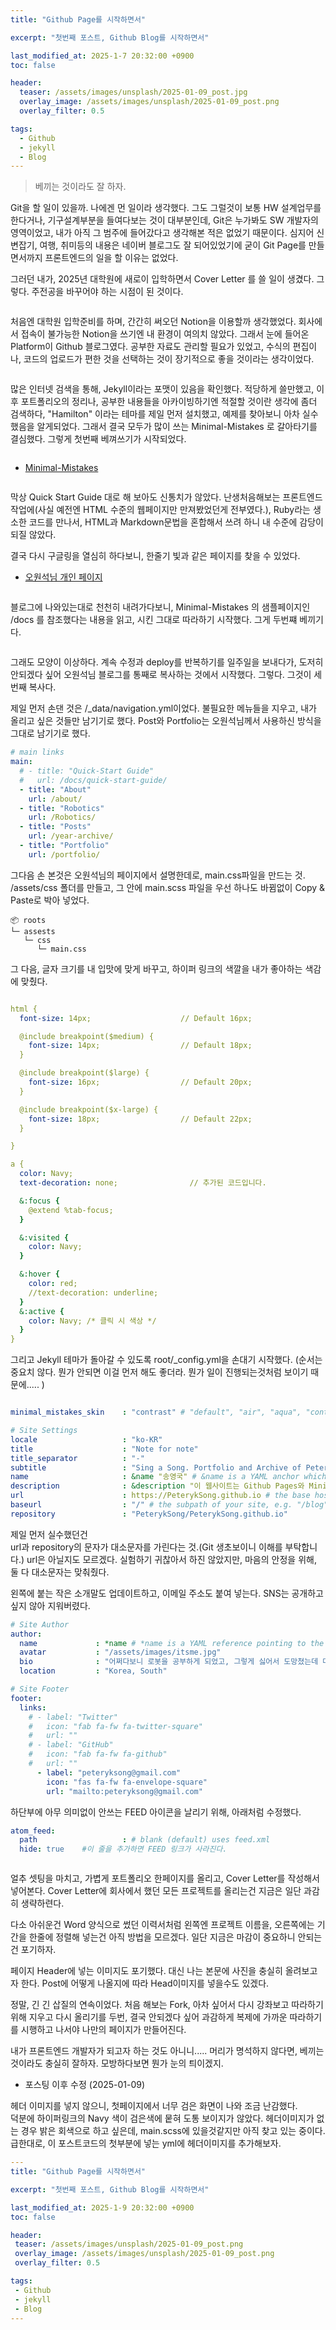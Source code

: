 ```yaml
---
title: "Github Page를 시작하면서"

excerpt: "첫번째 포스트, Github Blog를 시작하면서"

last_modified_at: 2025-1-7 20:32:00 +0900
toc: false

header:
  teaser: /assets/images/unsplash/2025-01-09_post.jpg
  overlay_image: /assets/images/unsplash/2025-01-09_post.png
  overlay_filter: 0.5

tags:
  - Github
  - jekyll
  - Blog
---
```


> 베끼는 것이라도 잘 하자. 

 Git을 할 일이 있을까. 나에겐 먼 일이라 생각했다. 그도 그럴것이 보통 HW 설계업무를 한다거나, 기구설계부분을 들여다보는 것이 대부분인데, 
Git은 누가봐도 SW 개발자의 영역이었고, 내가 아직 그 범주에 들어갔다고 생각해본 적은 없었기 때문이다. 심지어 신변잡기, 여행, 취미등의 
내용은 네이버 블로그도 잘 되어있었기에 굳이 Git Page를 만들면서까지 프론트엔드의 일을 할 이유는 없었다.  

 그러던 내가, 2025년 대학원에 새로이 입학하면서 Cover Letter 를 쓸 일이 생겼다. 그렇다. 주전공을 바꾸어야 하는 시점이 된 것이다.

<img src="/assets/images/2025-01-09_notion.jpg" alt="">

 처음엔 대학원 입학준비를 하며, 간간히 써오던 Notion을 이용할까 생각했었다. 회사에서 접속이 불가능한 Notion을 쓰기엔 내 환경이 여의치 않았다. 그래서 눈에 들어온 Platform이 Github 블로그였다. 공부한 자료도 관리할 필요가 있었고, 수식의 편집이나, 코드의 업로드가 편한 것을 선택하는 것이 장기적으로 좋을 것이라는 생각이었다. 

<img src="/assets/images/2025-01-09-git.png" alt="">

 많은 인터넷 검색을 통해, Jekyll이라는 포맷이 있음을 확인했다. 적당하게 쓸만했고, 이후 포트폴리오의 정리나, 공부한 내용들을 아카이빙하기엔 적절할 것이란 생각에 좀더 검색하다, \"Hamilton\" 이라는 테마를 제일 먼저 설치했고, 예제를 찾아보니 아차 실수했음을 알게되었다. 그래서 결국 모두가 많이 쓰는 Minimal-Mistakes 로 갈아타기를 결심했다. 그렇게 첫번째 베껴쓰기가 시작되었다. 

 <img src="/assets/images/2025-01-09-hamilton.png" alt="">

 *  [Minimal-Mistakes](https://mmistakes.github.io/minimal-mistakes/)

 <img src="/assets/images/2025-01-09-minimal-mistakes.png" alt="">

 막상 Quick Start Guide 대로 해 보아도 신통치가 않았다. 난생처음해보는 프론트엔드 작업에(사실 예전엔 HTML 수준의 웹페이지만 만져봤었던게 전부였다.), Ruby라는 생소한 코드를 만나서, HTML과 Markdown문법을 혼합해서 쓰려 하니 내 수준에 감당이 되질 않았다. 

 결국 다시 구글링을 열심히 하다보니, 한줄기 빛과 같은 페이지를 찾을 수 있었다. 

* [오원석님 개인 페이지](https://www.wonseoko.com/jekyll/minimal-mistakes/)

 <img src="/assets/images/2025-01-09_owonseok.png" alt="">

블로그에 나와있는대로 천천히 내려가다보니, Minimal-Mistakes 의 샘플페이지인 /docs 를 참조했다는 내용을 읽고, 시킨 그대로 따라하기 시작했다. 그게 두번쨰 베끼기다. 

 <img src="/assets/images/2025-01-09-mm_docs.png" alt="">

그래도 모양이 이상하다. 계속 수정과 deploy를 반복하기를 일주일을 보내다가, 도저히 안되겠다 싶어 오원석님 블로그를 통째로 복사하는 것에서 시작했다. 그렇다. 그것이 세번째 복사다. 

제일 먼저 손댄 것은 /_data/navigation.yml이었다. 불필요한 메뉴들을 지우고, 내가 올리고 싶은 것들만 남기기로 했다. Post와 Portfolio는 오원석님께서 사용하신 방식을 그대로 남기기로 했다. 

```yml
# main links
main:
  # - title: "Quick-Start Guide"
  #   url: /docs/quick-start-guide/
  - title: "About"
    url: /about/
  - title: "Robotics"
    url: /Robotics/
  - title: "Posts"
    url: /year-archive/
  - title: "Portfolio"
    url: /portfolio/
```

그다음 손 본것은 오원석님의 페이지에서 설명한데로, main.css파일을 만드는 것. 
/assets/css 폴더를 만들고, 그 안에 main.scss 파일을 우선 하나도 바뀜없이 Copy & Paste로 박아 넣었다. 

```
📦 roots
└─ assests
   └─ css
      └─ main.css
```
<!-- ©generated by [Project Tree Generator](https://woochanleee.github.io/project-tree-generator) -->

그 다음, 글자 크기를 내 입맛에 맞게 바꾸고, 
하이퍼 링크의 색깔을 내가 좋아하는 색감에 맞췄다. 

```yml

html {
  font-size: 14px;                    // Default 16px;

  @include breakpoint($medium) {
    font-size: 14px;                  // Default 18px;
  }

  @include breakpoint($large) {
    font-size: 16px;                  // Default 20px;
  }

  @include breakpoint($x-large) {
    font-size: 18px;                  // Default 22px;
  }

}
```

```yml
a {
  color: Navy;
  text-decoration: none;                // 추가된 코드입니다.

  &:focus {
    @extend %tab-focus;
  }

  &:visited {
    color: Navy;
  }

  &:hover {
    color: red;
    //text-decoration: underline;
  }
  &:active {
    color: Navy; /* 클릭 시 색상 */
  }
}
```

그리고 Jekyll 테마가 돌아갈 수 있도록 root/_config.yml을 손대기 시작했다. 
(순서는 중요치 않다. 뭔가 안되면 이걸 먼저 해도 좋더라. 뭔가 일이 진행되는것처럼 보이기 때문에..... )

```yml

minimal_mistakes_skin    : "contrast" # "default", "air", "aqua", "contrast", "dark", "dirt", "neon", "mint", "plum", "sunrise"

# Site Settings
locale                   : "ko-KR"
title                    : "Note for note"
title_separator          : "-"
subtitle                 : "Sing a Song. Portfolio and Archive of PeterykSong" #Portfolio and Archive for Robotics
name                     : &name "송영국" # &name is a YAML anchor which can be *referenced later
description              : &description "이 웹사이트는 Github Pages와 Minimal-Mistakes Jekyll 테마 및 오원석님(www.wonseoko.com) 디자인을 사용해 만들어졌습니다."
url                      : https://PeterykSong.github.io # the base hostname & protocol for your site e.g. "https://mmistakes.github.io"
baseurl                  : "/" # the subpath of your site, e.g. "/blog"
repository               : "PeterykSong/PeterykSong.github.io"
```

제일 먼저 실수했던건  
url과 repository의 문자가 대소문자를 가린다는 것.(Git 생초보이니 이해를 부탁합니다.) url은 아닐지도 모르겠다. 실험하기 귀찮아서 하진 않았지만, 마음의 안정을 위해, 둘 다 대소문자는 맞춰줬다.

왼쪽에 붙는 작은 소개말도 업데이트하고, 이메일 주소도 붙여 넣는다. SNS는 공개하고싶지 않아 지워버렸다. 

```yml
# Site Author
author:
  name             : *name # *name is a YAML reference pointing to the &anchor earlier
  avatar           : "/assets/images/itsme.jpg"
  bio              : "어쩌다보니 로봇을 공부하게 되었고, 그렇게 싫어서 도망쳤는데 다시 로봇을 만들고 있습니다."
  location         : "Korea, South"
```
```yml
# Site Footer
footer:
  links:
    # - label: "Twitter"
    #   icon: "fab fa-fw fa-twitter-square"
    #   url: ""
    # - label: "GitHub"
    #   icon: "fab fa-fw fa-github"
    #   url: ""
      - label: "peteryksong@gmail.com"
        icon: "fas fa-fw fa-envelope-square"
        url: "mailto:peteryksong@gmail.com"
```

하단부에 아무 의미없이 안쓰는 FEED 아이콘을 날리기 위해, 아래처럼 수정했다. 
```yml
atom_feed:
  path                   : # blank (default) uses feed.xml
  hide: true    #이 줄을 추가하면 FEED 링크가 사라진다.
```


 <img src="/assets/images/2025-01-09-feed.png" alt="">

 얼추 셋팅을 마치고, 가볍게 포트폴리오 한페이지를 올리고, Cover Letter를 작성해서 넣어본다. Cover Letter에 회사에서 했던 모든 프로젝트를 올리는건 지금은 일단 과감히 생략하련다. 

 다소 아쉬운건 Word 양식으로 썼던 이력서처럼 왼쪽엔 프로젝트 이름을, 오른쪽에는 기간을 한줄에 정렬해 넣는건 아직 방법을 모르겠다. 일단 지금은 마감이 중요하니 안되는건 포기하자. 

페이지 Header에 넣는 이미지도 포기했다. 대신 나는 본문에 사진을 충실히 올려보고자 한다. Post에 어떻게 나올지에 따라 Head이미지를 넣을수도 있겠다. 

 정말, 긴 긴 삽질의 연속이었다. 처음 해보는 Fork, 아차 싶어서 다시 강좌보고 따라하기 위해 지우고 다시 올리기를 두번, 결국 안되겠다 싶어 과감하게 복제에 가까운 따라하기를 시행하고 나서야 나만의 페이지가 만들어진다. 

 

 내가 프론트엔드 개발자가 되고자 하는 것도 아니니..... 
 머리가 명석하지 않다면, 베끼는 것이라도 충실히 잘하자. 모방하다보면 뭔가 눈의 틔이겠지.

 * 포스팅 이후 수정 (2025-01-09)
 
 헤더 이미지를 넣지 않으니, 첫페이지에서 너무 검은 화면이 나와 조금 난감했다.   
 덕분에 하이퍼링크의 Navy 색이 검은색에 뭍혀 도통 보이지가 않았다. 헤더이미지가 없는 경우 밝은 회색으로 하고 싶은데, main.scss에 있을것같지만 아직 찾고 있는 중이다. 급한대로, 이 포스트코드의 첫부분에 넣는 yml에 헤더이미지를 추가해보자. 

 ```yml
 ---
title: "Github Page를 시작하면서"

excerpt: "첫번째 포스트, Github Blog를 시작하면서"

last_modified_at: 2025-1-9 20:32:00 +0900
toc: false

header:
  teaser: /assets/images/unsplash/2025-01-09_post.png
  overlay_image: /assets/images/unsplash/2025-01-09_post.png
  overlay_filter: 0.5

tags:
  - Github
  - jekyll
  - Blog
---
```